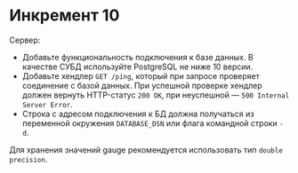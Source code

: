 # Инкремент 10
Сервер:
- Добавьте функциональность подключения к базе данных. В качестве СУБД используйте PostgreSQL не ниже 10 версии.
- Добавьте хендлер `GET /ping`, который при запросе проверяет соединение с базой данных. При успешной проверке хендлер должен вернуть HTTP-статус `200 OK`, при неуспешной — `500 Internal Server Error`.
- Строка с адресом подключения к БД должна получаться из переменной окружения `DATABASE_DSN` или флага командной строки `-d`.

Для хранения значений gauge рекомендуется использовать тип `double precision`.
